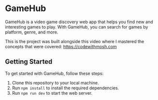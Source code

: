 # GameHub

GameHub is a video game discovery web app that helps you find new and interesting games to play. With GameHub, you can search for games by platform, genre, and more. 

This is the project was built alongside this video where I mastered the concepts that were covered: https://codewithmosh.com 

## Getting Started

To get started with GameHub, follow these steps:

1. Clone this repository to your local machine.
2. Run `npm install` to install the required dependencies.
3. Run `npm run dev` to start the web server. 